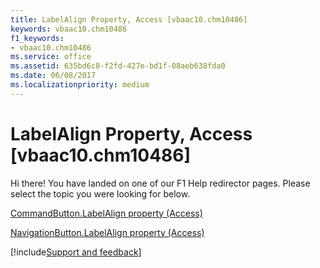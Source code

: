 ```yaml
---
title: LabelAlign Property, Access [vbaac10.chm10486]
keywords: vbaac10.chm10486
f1_keywords:
- vbaac10.chm10486
ms.service: office
ms.assetid: 635bd6c8-f2fd-427e-bd1f-08aeb638fda0
ms.date: 06/08/2017
ms.localizationpriority: medium
---
```



# LabelAlign Property, Access [vbaac10.chm10486]

Hi there! You have landed on one of our F1 Help redirector pages. Please select the topic you were looking for below.

[CommandButton.LabelAlign property (Access)](https://msdn.microsoft.com/library/a586c545-c1b1-ff31-5213-5a3cd055a2b6%28Office.15%29.aspx)

[NavigationButton.LabelAlign property (Access)](https://msdn.microsoft.com/library/d6562f66-5b9a-1f91-e140-b84a57ea5ff9%28Office.15%29.aspx)

[!include[Support and feedback](~/includes/feedback-boilerplate.md)]